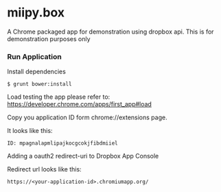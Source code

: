 miipy.box
=========

A Chrome packaged app for demonstration using dropbox api. This is for demonstration purposes only

### Run Application

Install dependencies

```shell
$ grunt bower:install
```

Load testing the app
please refer to: https://developer.chrome.com/apps/first_app#load

Copy you application ID form chrome://extensions page.

It looks like this:
```
ID: mpagnalapmlipajkocgcokjfibdmiiel
```


Adding a oauth2 redirect-uri to Dropbox App Console

Redirect url looks like this:
```
https://<your-application-id>.chromiumapp.org/
```






